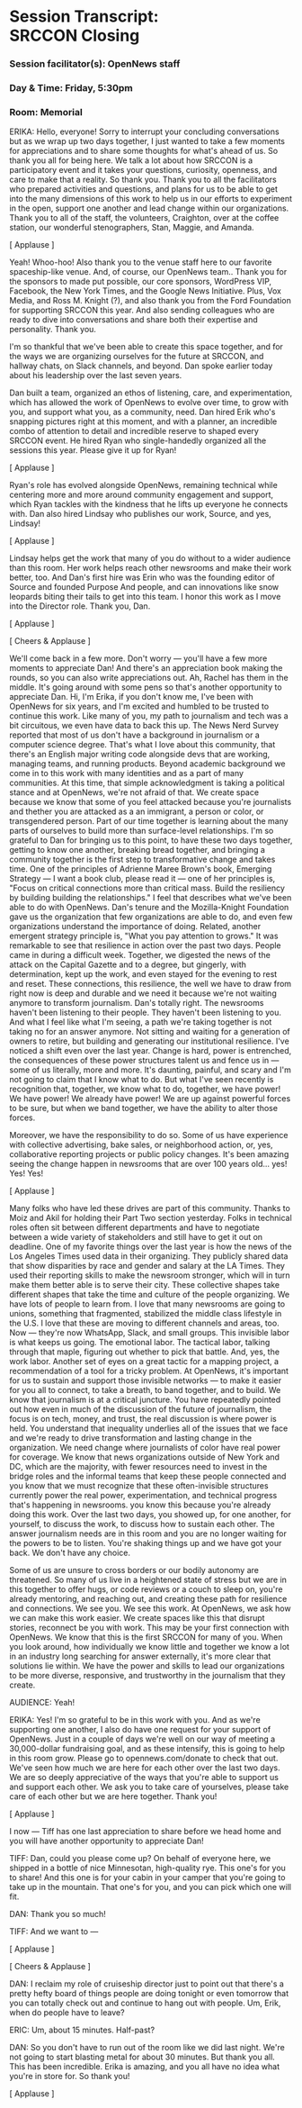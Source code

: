---
---

# Session Transcript:<br>SRCCON Closing

### Session facilitator(s): OpenNews staff

### Day & Time: Friday, 5:30pm

### Room: Memorial

ERIKA: Hello, everyone! Sorry to interrupt your concluding conversations but as we wrap up two days together, I just wanted to take a few moments for appreciations and to share some thoughts for what's ahead of us. So thank you all for being here. We talk a lot about how SRCCON is a participatory event and it takes your questions, curiosity, openness, and care to make that a reality. So thank you. Thank you to all the facilitators who prepared activities and questions, and plans for us to be able to get into the many dimensions of this work to help us in our efforts to experiment in the open, support one another and lead change within our organizations. Thank you to all of the staff, the volunteers, Craighton, over at the coffee station, our wonderful stenographers, Stan, Maggie, and Amanda.

[ Applause ]

Yeah! Whoo-hoo! Also thank you to the venue staff here to our favorite spaceship-like venue. And, of course, our OpenNews team.. Thank you for the sponsors to made put possible, our core sponsors, WordPress VIP, Facebook, the New York Times, and the Google News Initiative. Plus, Vox Media, and Ross M. Knight (?), and also thank you from the Ford Foundation for supporting SRCCON this year. And also sending colleagues who are ready to dive into conversations and share both their expertise and personality. Thank you.

I'm so thankful that we've been able to create this space together, and for the ways we are organizing ourselves for the future at SRCCON, and hallway chats, on Slack channels, and beyond. Dan spoke earlier today about his leadership over the last seven years.

Dan built a team, organized an ethos of listening, care, and experimentation, which has allowed the work of OpenNews to evolve over time, to grow with you, and support what you, as a community, need. Dan hired Erik who's snapping pictures right at this moment, and with a planner, an incredible combo of attention to detail and incredible reserve to shaped every SRCCON event. He hired Ryan who single-handedly organized all the sessions this year. Please give it up for Ryan!

[ Applause ]

Ryan's role has evolved alongside OpenNews, remaining technical while centering more and more around community engagement and support, which Ryan tackles with the kindness that he lifts up everyone he connects with. Dan also hired Lindsay who publishes our work, Source, and yes, Lindsay!

[ Applause ]

Lindsay helps get the work that many of you do without to a wider audience than this room. Her work helps reach other newsrooms and make their work better, too. And Dan's first hire was Erin who was the founding editor of Source and founded Purpose And people, and can innovations like snow leopards biting their tails to get into this team. I honor this work as I move into the Director role. Thank you, Dan.

[ Applause ]

[ Cheers & Applause ]

We'll come back in a few more. Don't worry — you'll have a few more moments to appreciate Dan! And there's an appreciation book making the rounds, so you can also write appreciations out. Ah, Rachel has them in the middle. It's going around with some pens so that's another opportunity to appreciate Dan. Hi, I'm Erika, if you don't know me, I've been with OpenNews for six years, and I'm excited and humbled to be trusted to continue this work. Like many of you, my path to journalism and tech was a bit circuitous, we even have data to back this up. The News Nerd Survey reported that most of us don't have a background in journalism or a computer science degree. That's what I love about this community, that there's an English major writing code alongside devs that are working, managing teams, and running products. Beyond academic background we come in to this work with many identities and as a part of many communities. At this time, that simple acknowledgment is taking a political stance and at OpenNews, we're not afraid of that. We create space because we know that some of you feel attacked because you're journalists and thether you are attacked as a an immigrant, a person or color, or transgendered person. Part of our time together is learning about the many parts of ourselves to build more than surface-level relationships. I'm so grateful to Dan for bringing us to this point, to have these two days together, getting to know one another, breaking bread together, and bringing a community together is the first step to transformative change and takes time. One of the principles of Adrienne Maree Brown's book, Emerging Strategy — I want a book club, please read it — one of her principles is, "Focus on critical connections more than critical mass. Build the resiliency by building building the relationships." I feel that describes what we've been able to do with OpenNews. Dan's tenure and the Mozilla-Knight Foundation gave us the organization that few organizations are able to do, and even few organizations understand the importance of doing. Related, another emergent strategy principle is, "What you pay attention to grows." It was remarkable to see that resilience in action over the past two days. People came in during a difficult week. Together, we digested the news of the attack on the Capital Gazette and to a degree, but gingerly, with determination, kept up the work, and even stayed for the evening to rest and reset. These connections, this resilience, the well we have to draw from right now is deep and durable and we need it because we're not waiting anymore to transform journalism. Dan's totally right. The newsrooms haven't been listening to their people. They haven't been listening to you. And what I feel like what I'm seeing, a path we're taking together is not taking no for an answer anymore. Not sitting and waiting for a generation of owners to retire, but building and generating our institutional resilience. I've noticed a shift even over the last year. Change is hard, power is entrenched, the consequences of these power structures talent us and fence us in — some of us literally, more and more. It's daunting, painful, and scary and I'm not going to claim that I know what to do. But what I've seen recently is recognition that, together, we know what to do, together, we have power! We have power! We already have power! We are up against powerful forces to be sure, but when we band together, we have the ability to alter those forces.

Moreover, we have the responsibility to do so. Some of us have experience with collective advertising, bake sales, or neighborhood action, or, yes, collaborative reporting projects or public policy changes. It's been amazing seeing the change happen in newsrooms that are over 100 years old... yes! Yes! Yes!

[ Applause ]

Many folks who have led these drives are part of this community. Thanks to Moiz and Akil for holding their Part Two section yesterday. Folks in technical roles often sit between different departments and have to negotiate between a wide variety of stakeholders and still have to get it out on deadline. One of my favorite things over the last year is how the news of the Los Angeles Times used data in their organizing. They publicly shared data that show disparities by race and gender and salary at the LA Times. They used their reporting skills to make the newsroom stronger, which will in turn make them better able is to serve their city. These collective shapes take different shapes that take the time and culture of the people organizing. We have lots of people to learn from. I love that many newsrooms are going to unions, something that fragmented, stabilized the middle class lifestyle in the U.S. I love that these are moving to different channels and areas, too. Now — they're now WhatsApp, Slack, and small groups. This invisible labor is what keeps us going. The emotional labor. The tactical labor, talking through that maple, figuring out whether to pick that battle. And, yes, the work labor. Another set of eyes on a great tactic for a mapping project, a recommendation of a tool for a tricky problem. At OpenNews, it's important for us to sustain and support those invisible networks — to make it easier for you all to connect, to take a breath, to band together, and to build. We know that journalism is at a critical juncture. You have repeatedly pointed out how even in much of the discussion of the future of journalism, the focus is on tech, money, and trust, the real discussion is where power is held. You understand that inequality underlies all of the issues that we face and we're ready to drive transformation and lasting change in the organization. We need change where journalists of color have real power for coverage. We know that news organizations outside of New York and DC, which are the majority, with fewer resources need to invest in the bridge roles and the informal teams that keep these people connected and you know that we must recognize that these often-invisible structures currently power the real power, experimentation, and technical progress that's happening in newsrooms. you know this because you're already doing this work. Over the last two days, you showed up, for one another, for yourself, to discuss the work, to discuss how to sustain each other. The answer journalism needs are in this room and you are no longer waiting for the powers to be to listen. You're shaking things up and we have got your back. We don't have any choice.

Some of us are unsure to cross borders or our bodily autonomy are threatened. So many of us live in a heightened state of stress but we are in this together to offer hugs, or code reviews or a couch to sleep on, you're already mentoring, and reaching out, and creating these path for resilience and connections. We see you. We see this work. At OpenNews, we ask how we can make this work easier. We create spaces like this that disrupt stories, reconnect be you with work. This may be your first connection with OpenNews. We know that this is the first SRCCON for many of you. When you look around, how individually we know little and together we know a lot in an industry long searching for answer externally, it's more clear that solutions lie within. We have the power and skills to lead our organizations to be more diverse, responsive, and trustworthy in the journalism that they create.

AUDIENCE: Yeah!

ERIKA: Yes! I'm so grateful to be in this work with you. And as we're supporting one another, I also do have one request for your support of OpenNews. Just in a couple of days we're well on our way of meeting a 30,000-dollar fundraising goal, and as these intensify, this is going to help in this room grow. Please go to opennews.com/donate to check that out. We've seen how much we are here for each other over the last two days. We are so deeply appreciative of the ways that you're able to support us and support each other. We ask you to take care of yourselves, please take care of each other but we are here together. Thank you!

[ Applause ]

I now — Tiff has one last appreciation to share before we head home and you will have another opportunity to appreciate Dan! 

TIFF: Dan, could you please come up? On behalf of everyone here, we shipped in a bottle of nice Minnesotan, high-quality rye. This one's for you to share! And this one is for your cabin in your camper that you're going to take up in the mountain. That one's for you, and you can pick which one will fit.

DAN: Thank you so much! 

TIFF: And we want to —

[ Applause ]

[ Cheers & Applause ]

DAN: I reclaim my role of cruiseship director just to point out that there's a pretty hefty board of things people are doing tonight or even tomorrow that you can totally check out and continue to hang out with people. Um, Erik, when do people have to leave? 

ERIC: Um, about 15 minutes. Half-past?

DAN: So you don't have to run out of the room like we did last night. We're not going to start blasting metal for about 30 minutes. But thank you all. This has been incredible. Erika is amazing, and you all have no idea what you're in store for. So thank you!

[ Applause ] 